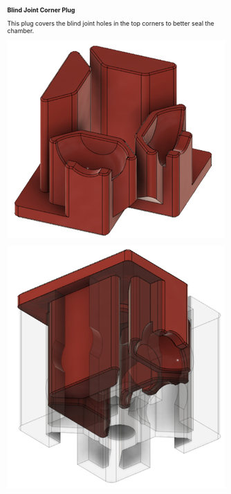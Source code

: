 **Blind Joint Corner Plug**

This plug covers the blind joint holes in the top corners to better seal the chamber.

![](images\Blind_Joint_Corner_Plug_1.PNG)

![](images\Blind_Joint_Corner_Plug_2.PNG)
